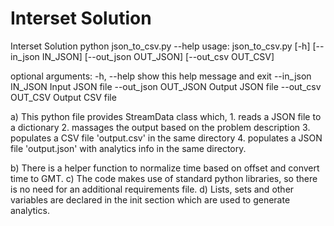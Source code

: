 # Interset Solution
Interset Solution
python json_to_csv.py --help
usage: json_to_csv.py [-h] [--in_json IN_JSON] [--out_json OUT_JSON]
                      [--out_csv OUT_CSV]

optional arguments:
  -h, --help           show this help message and exit
  --in_json IN_JSON    Input JSON file
  --out_json OUT_JSON  Output JSON file
  --out_csv OUT_CSV    Output CSV file


a) This python file provides StreamData class which,
     1. reads a JSON file to a dictionary
     2. massages the output based on the problem description
     3. populates a CSV file 'output.csv' in the same directory
     4. populates a JSON file 'output.json' with analytics info in the same directory. 

b) There is a helper function to normalize time based on offset and convert time to GMT.
c) The code makes use of standard python libraries, so there is no need for an additional requirements file.
d) Lists, sets and other variables are declared in the init section which are used to generate analytics. 








